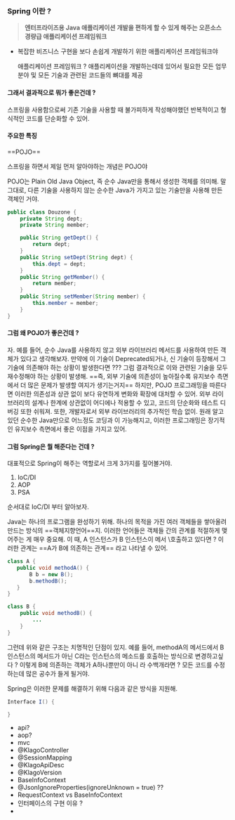 
### Spring 이란 ? 

> **엔터프라이즈용 Java 애플리케이션 개발을 편하게 할 수 있게 해주는 오픈소스 경량급 애플리케이션 프레임워크**

 - 복잡한 비즈니스 구현을 보다 손쉽게 개발하기 위한 애플리케이션 프레임워크야 

	애플리케이션 프레임워크 ? 
	애플리케이션을 개발하는데데 있어서 필요한 모든 업무 분야 및 모든 기술과 관련된 코드들의 뼈대를 제공

#### 그래서 결과적으로 뭐가 좋은건데  ? 

스프링을 사용함으로써 기존 기술을 사용할 때 불가피하게 작성해야했던 반복적이고 형식적인 코드를 단순화할 수 있어. 

#### 주요한 특징 

==POJO==

스프링을 하면서 제일 먼저 알아야하는 개념은 POJO야  

POJO는 Plain Old Java Object, 즉 순수 Java만을 통해서 생성한 객체를 의미해. 말 그대로, 다른 기술을 사용하지 않는 순수한 Java가 가지고 있는 기술만을 사용해 만든 객체인 거야. 


```java
public class Douzone {
	private String dept;
	private String member;

	public String getDept() {
		return dept;
	}
	public String setDept(String dept) {
		this.dept = dept; 
	}
	public String getMember() {
		return member;
	}
	public String setMember(String member) {
		this.member = member;
	}
}
```

#### 그럼 왜 POJO가 좋은건데 ?

자. 예를 들어, 순수 Java를 사용하지 않고 외부 라이브러리 메서드를 사용하여 만든 객체가 있다고 생각해보자. 
만약에 이 기술이 Deprecated되거나, 신 기술이 등장해서 그 기술에 의존해야 하는 상황이 발생한다면 ??? 
그럼 결과적으로 이와 관련된 기술을 모두 재수정해야 하는 상황이 발생해. 
==즉, 외부 기술에 의존성이 높아질수록 유지보수 측면에서 더 많은 문제가 발생할 여지가 생기는거지==
하지만, POJO 프로그래밍을 따른다면 이러한 의존성과 상관 없이 보다 유연하게 변화와 확장에 대처할 수 있어. 
외부 라이브러리의 설계나 한계에 상관없이 어디에나 적용할 수 있고, 코드의 단순화와 테스트 디버깅 또한 쉬워져.
또한, 개발자로서 외부 라이브러리의 추가적인 학습 없이. 원래 알고 있던 순수한 Java만으로 어느정도 코딩과 이
가능해지고, 이러한 프로그래밍은 장기적인 유지보수 측면에서 좋은 이점을 가지고 있어. 

#### 그럼 Spring은 뭘 해준다는 건데 ?

대표적으로 Spring이 해주는 역할로서 크게 3가지를 짚어볼거야. 

1. IoC/DI
2. AOP
3. PSA 

순서대로 IoC/DI 부터 알아보자.

Java는 하나의 프로그램을 완성하기 위해. 하나의 목적을 가진 여러 객체들을 쌓아올려 만드는 방식의 ==객체지향언어==지.
이러한 언어들은 객체들 간의 관계를 적절하게 맺어주는 게 매우 중요해. 이 때, A 인스턴스가 B 인스턴스이 메서
\호출하고  있다면 ?  이러한 관계는 ==A가 B에 의존하는 관계== 라고 나타낼 수 있어. 

```java
class A {
   public void methodA() {
	   B b = new B();
	   b.methodB();
   }
}

class B {
	public void methodB() {
		...
	}
}
```


그런데 위와 같은 구조는 치명적인 단점이 있지. 예를 들어, methodA의 메서드에서 B인스턴스의 메서드가 아닌 
C라는 인스턴스의 메소드를 호출하는 방식으로  변경하고싶다 ? 이렇게 B에 의존하는 객체가 A하나뿐만이 아니
라 수백개라면 ?  모든 코드를 수정하는데 많은 공수가 들게 될거야. 

Spring은 이러한 문제를 해결하기 위해 다음과 같은 방식을 지원해. 

```java
Interface I() {

}
```





	
- api? 
- aop?
- mvc
- @KlagoController
- @SessionMapping
- @KlagoApiDesc
- @KlagoVersion
- BaseInfoContext
- @JsonIgnoreProperties(ignoreUnknown = true) ?? 
- RequestContext vs BaseInfoContext
- 인터페이스의 구현 이유 ?
- 